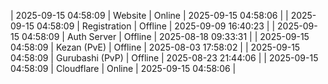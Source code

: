 | 2025-09-15 04:58:09 | Website | Online | 2025-09-15 04:58:06 |
| 2025-09-15 04:58:09 | Registration | Offline | 2025-09-09 16:40:23 |
| 2025-09-15 04:58:09 | Auth Server | Offline | 2025-08-18 09:33:31 |
| 2025-09-15 04:58:09 | Kezan (PvE) | Offline | 2025-08-03 17:58:02 |
| 2025-09-15 04:58:09 | Gurubashi (PvP) | Offline | 2025-08-23 21:44:06 |
| 2025-09-15 04:58:09 | Cloudflare | Online | 2025-09-15 04:58:06 |
